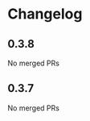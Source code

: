 # Changelog

<!-- <START NEW CHANGELOG ENTRY> -->

## 0.3.8

No merged PRs

<!-- <END NEW CHANGELOG ENTRY> -->

## 0.3.7

No merged PRs
